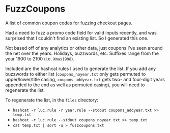 # FuzzCoupons
A list of common coupon codes for fuzzing checkout pages.

Had a need to fuzz a promo code field for valid inputs recently, and was surprised that I couldn't find an existing list. So I generated this one.

Not based off of any analytics or other data, just coupons I've seen around the net over the years. Holidays, buzzwords, etc. Suffixes range from the year 1900 to 2100 (i.e. `Xmas1998`).

Included are the hashcat rules I used to generate the list. If you add any buzzwords to either list (`coupons_noyear.txt` only gets permuted to upper/lower/title casing, `coupons_addyear.txt` gets two- and four-digit years appended to the end as well as permuted casing), you will need to regenerate the list.

To regenerate the list, in the `files` directory:
* `hashcat -r luc.rule -r year.rule --stdout coupons_addyear.txt >> temp.txt`
* `hashcat -r luc.rule --stdout coupons_noyear.txt >> temp.txt`
* `cat temp.txt | sort -u > fuzzcoupons.txt`

